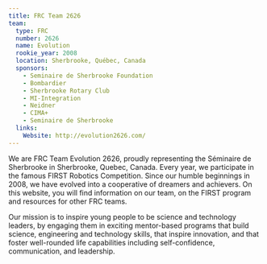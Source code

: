 ```yaml
---
title: FRC Team 2626
team:
  type: FRC
  number: 2626
  name: Evolution
  rookie_year: 2008
  location: Sherbrooke, Québec, Canada
  sponsors:
    - Seminaire de Sherbrooke Foundation
    - Bombardier
    - Sherbrooke Rotary Club
    - MI-Integration
    - Neidner
    - CIMA+
    - Seminaire de Sherbrooke
  links:
    Website: http://evolution2626.com/
---
```

We are FRC Team Evolution 2626, proudly representing the Séminaire de Sherbrooke in Sherbrooke, Quebec, Canada. Every year, we participate in the famous FIRST Robotics Competition. Since our humble beginnings in 2008, we have evolved into a cooperative of dreamers and achievers. On this website, you will find information on our team, on the FIRST program and resources for other FRC teams.

Our mission is to inspire young people to be science and technology leaders, by engaging them in exciting mentor-based programs that build science, engineering and technology skills, that inspire innovation, and that foster well-rounded life capabilities including self-confidence, communication, and leadership.
